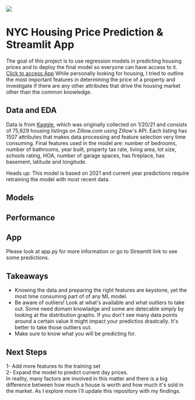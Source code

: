 ![](https://cdn.shopify.com/s/files/1/0902/2046/products/NYC-Rowhouses-final-2000px-w_1200x1200.jpg?v=1661202266)

# NYC Housing Price Prediction & Streamlit App 
The goal of this project is to use regression models in predicting housing prices and to deploy the final model so everyone can have access to it.  
[Click to access App](https://baharbiazar-nyhousing-app-3l9e70.streamlit.app/)
While personally looking for housing, I tried to outline the most important features in determining the price of a property and investigate if there are any other attributes that drive the housing market other than the common knowledge. 
## Data and EDA
Data is from [Kaggle](https://www.kaggle.com/datasets/ericpierce/new-york-housing-zillow-api), which was originally collected on 1/20/21 and consists of 75,629 housing listings on Zillow.com using Zillow's API. Each listing has 1507 attributes that makes data processing and feature selection very time consuming.
Final features used in the model are: number of bedrooms, number of bathrooms, year built, property tax rate, living area, lot size, schools rating, HOA, number of garage spaces, has fireplace, has basement, latitude and longitude.
          

Heads up: This model is based on 2021 and current year predictions require retraining the model with most recent data.

## Models

## Performance

## App
Please look at app.py for more information or go to Streamlit link to see some predictions.
## Takeaways
- Knowing the data and preparing the right features are keystone, yet the most time consuming part of of any ML model. 
- Be aware of outliers! Look at what's available and what outliers to take out. Some need domain knowladge and some are detecable simply by looking at the distribution graphs. If you don't see many data points around a certain value it might impact your predictios drastcally. It's better to take those outliers out.
- Make sure to know what you will be predicting for. 
## Next Steps
1- Add more features to the training set  
2- Expand the model to predict current day prices.  
In reality, many factors are involved in this matter and there is a big difference between how much a house is worth and how much it's sold in the market. As I explore more I'll update this repository with my findings.
